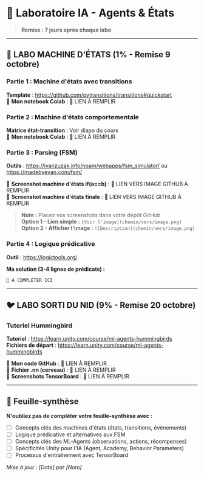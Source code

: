 # 🤖 Laboratoire IA - Agents & États

> **Remise : 7 jours après chaque labo**

---

## 🎯 LABO MACHINE D'ÉTATS (1% - Remise 9 octobre)

### Partie 1 : Machine d'états avec transitions
**Template** : https://github.com/pytransitions/transitions#quickstart  
📁 **Mon notebook Colab** : 🔴 LIEN À REMPLIR

### Partie 2 : Machine d'états comportementale
**Matrice état-transition** : Voir diapo du cours  
📁 **Mon notebook Colab** : 🔴 LIEN À REMPLIR

### Partie 3 : Parsing (FSM)
**Outils** : https://ivanzuzak.info/noam/webapps/fsm_simulator/ ou https://madebyevan.com/fsm/

📁 **Screenshot machine d'états if(a==b)** : 🔴 LIEN VERS IMAGE GITHUB À REMPLIR  
📁 **Screenshot machine d'états finale** : 🔴 LIEN VERS IMAGE GITHUB À REMPLIR

> **Note :** Placez vos screenshots dans votre dépôt GitHub  
> **Option 1 - Lien simple :** `[Voir l'image](chemin/vers/image.png)`  
> **Option 2 - Afficher l'image :** `![Description](chemin/vers/image.png)`

### Partie 4 : Logique prédicative
**Outil** : https://logictools.org/  

**Ma solution (3-4 lignes de prédicats) :**
```
🔴 À COMPLÉTER ICI
```

---

## 🐦 LABO SORTI DU NID (9% - Remise 20 octobre)

### Tutoriel Hummingbird
**Tutoriel** : https://learn.unity.com/course/ml-agents-hummingbirds  
**Fichiers de départ** : https://learn.unity.com/course/ml-agents-hummingbirds

📁 **Mon code GitHub** : 🔴 LIEN À REMPLIR  
📁 **Fichier .nn (cerveau)** : 🔴 LIEN À REMPLIR  
📁 **Screenshots TensorBoard** : 🔴 LIEN À REMPLIR

---

## 📑 Feuille-synthèse

**N'oubliez pas de compléter votre feuille-synthèse avec :**

- [ ] Concepts clés des machines d'états (états, transitions, événements)
- [ ] Logique prédicative et alternatives aux FSM
- [ ] Concepts clés des ML-Agents (observations, actions, récompenses)
- [ ] Spécificités Unity pour l'IA (Agent, Academy, Behavior Parameters)
- [ ] Processus d'entraînement avec TensorBoard

*Mise à jour : [Date] par [Nom]*
